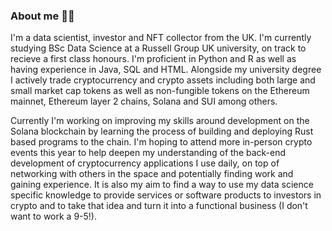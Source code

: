### About me 👋🏻

I'm a data scientist, investor and NFT collector from the UK. I'm currently studying BSc Data Science at a Russell Group UK university, on track to recieve a first class honours. I'm proficient in Python and R as well as having experience in Java, SQL and HTML. Alongside my university degree I actively trade cryptocurrency and crypto assets including both large and small market cap tokens as well as non-fungible tokens on the Ethereum mainnet, Ethereum layer 2 chains, Solana and SUI among others.

Currently I'm working on improving my skills around development on the Solana blockchain by learning the process of building and deploying Rust based programs to the chain. I'm hoping to attend more in-person crypto events this year to help deepen my understanding of the back-end development of cryptocurrency applications I use daily, on top of networking with others in the space and potentially finding work and gaining experience. It is also my aim to find a way to use my data science specific knowledge to provide services or software products to investors in crypto and to take that idea and turn it into a functional business (I don't want to work a 9-5!).

<!--
**TobInWeb3/TobInWeb3** is a ✨ _special_ ✨ repository because its `README.md` (this file) appears on your GitHub profile.

Here are some ideas to get you started:

- 🔭 I’m currently working on ...
- 🌱 I’m currently learning ...
- 👯 I’m looking to collaborate on ...
- 🤔 I’m looking for help with ...
- 💬 Ask me about ...
- 📫 How to reach me: ...
- 😄 Pronouns: ...
- ⚡ Fun fact: ...
-->
